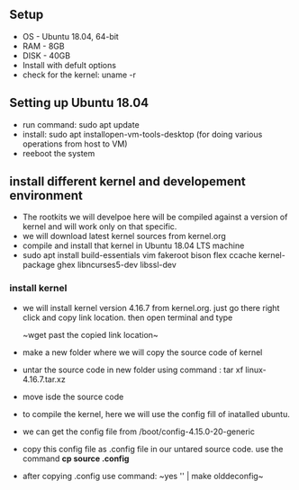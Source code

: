 ## Setup
- OS - Ubuntu 18.04, 64-bit
- RAM - 8GB
- DISK - 40GB
- Install with defult options
- check for the kernel: uname -r

## Setting up Ubuntu 18.04
- run command: sudo apt update
- install: sudo apt installopen-vm-tools-desktop (for doing various operations from host to VM)
- reeboot the system

## install different kernel and developement environment
- The rootkits we will develpoe here will be compiled against a version of kernel and will work only on that specific.
- we will download latest kernel sources from kernel.org
- compile and install that kernel in Ubuntu 18.04 LTS machine
- sudo apt install build-essentials vim fakeroot bison flex ccache kernel-package ghex libncurses5-dev libssl-dev

### install kernel
- we will install kernel version 4.16.7 from kernel.org. just go there right click and copy link location. then open terminal and type

    ~wget past the copied link location~

- make a new folder where we will copy the source code of kernel
- untar the source code in new folder using command : tar xf linux-4.16.7.tar.xz
- move isde the source code
- to compile the kernel, here we will use the config fill of inatalled ubuntu.
- we can get the config file from /boot/config-4.15.0-20-generic
- copy this config file as .config file in our untared source code. use the command **cp source .config**
- after copying .config use command:  ~yes '' | make olddeconfig~
    
